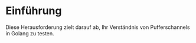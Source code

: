 # Einführung

Diese Herausforderung zielt darauf ab, Ihr Verständnis von Pufferschannels in Golang zu testen.
